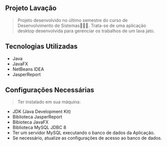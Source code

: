  ## Projeto Lavação

 > Projeto desenvolvido no último semestre do curso de Desenvolvimento de Sistemas🧑🏽‍💻. Trata-se de uma aplicação desktop desenvolvida para gerenciar os trabalhos de um lava jato.

  
 ## Tecnologias Utilizadas

+ Java
+ JavaFX
+ NetBeans IDEA
+ JasperReport

## Configurações Necessárias
> Ter instalado em sua máquina:
  
+ JDK (Java Development Kit)
+ Biblioteca JasperReport
+ Bibioteca JavaFX
+ Biblioteca MySQL JDBC 8
+ Ter um servidor MySQL executando o banco de dados da Aplicação.
+ Se necessário, atualize as configurações de acesso ao banco de dados.
